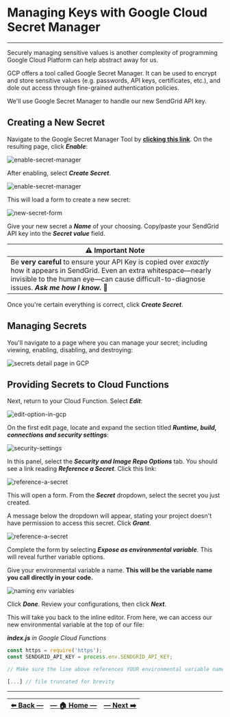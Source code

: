 # Managing Keys with Google Cloud Secret Manager
---

Securely managing sensitive values is another complexity of programming Google Cloud Platform can help abstract away for us.

GCP offers a tool called Google Secret Manager. It can be used to encrypt and store sensitive values (e.g. passwords, API keys, certificates, etc.), and dole out access through fine-grained authentication policies.

We'll use Google Secret Manager to handle our new SendGrid API key.  

## Creating a New Secret

Navigate to the Google Secret Manager Tool by [**clicking this link**](https://console.cloud.google.com/security/secret-manager). On the resulting page, click _**Enable**_:

![enable-secret-manager](../assets/images/enable_secret_manager.png)

After enabling, select **_Create Secret_**.

![enable-secret-manager](../assets/images/create_secret.png)

This will load a form to create a new secret:

![new-secret-form](../assets/images/new-secret-form.png)

Give your new secret a _**Name**_ of your choosing. Copy/paste your SendGrid API key into the _**Secret value**_ field.

| ⚠️  Important Note |
|--------------------|
| Be **very careful** to ensure your API Key is copied over _exactly_ how it appears in SendGrid.  Even an extra whitespace—nearly invisible to the human eye—can cause difficult-to-diagnose issues. _**Ask me how I know.**_ 😬 |

Once you're certain everything is correct, click _**Create Secret**_.

## Managing Secrets

You'll navigate to a page where you can manage your secret; including viewing, enabling, disabling, and destroying:

![secrets detail page in GCP](../assets/images/secret_details_page.png)

## Providing Secrets to Cloud Functions

Next, return to your Cloud Function. Select **_Edit_**:

![edit-option-in-gcp](../assets/images/edit_option_in_gcp_cloud.png)

On the first edit page, locate and expand the section titled _**Runtime, build, connections and security settings**_:

![security-settings](../assets/images/security_options_in_gcp_cloud_functions.png)

In this panel, select the _**Security and Image Repo Options**_ tab. You should see a link reading **_Reference a Secret_**. Click this link:

![reference-a-secret](../assets/images/security_and_image_repo_options.png)

This will open a form. From the _**Secret**_ dropdown, select the secret you just created.

A message below the dropdown will appear, stating your project doesn't have permission to access this secret. Click _**Grant**_.

![reference-a-secret](../assets/images/reference_a_secret_in_cloud_function.png)

Complete the form by selecting _**Expose as environmental variable**_. This will reveal further variable options.

Give your environmental variable a name. **This will be the variable name you call directly in your code.**

![naming env variables](../assets/images/naming_env_variables.png)

Click _**Done**_. Review your configurations, then click **_Next_**.

This will take you back to the inline editor. From here, we can access our new environmental variable at the top of our file:

_**index.js** in Google Cloud Functions_
```JavaScript
const https = require('https');
const SENDGRID_API_KEY = process.env.SENDGRID_API_KEY;

// Make sure the line above references YOUR environmental variable name!

[...] // file truncated for brevity
```

---

| [⬅️  Back —](./5.0_setting_up_sendgrid.md) | [— 🏠 Home —](https://github.com/courtneyphillips/project-canis-educere) | [— Next  ➡️](./5.2_sending_emails_via_api.md) |
| --- | --- | --- |
